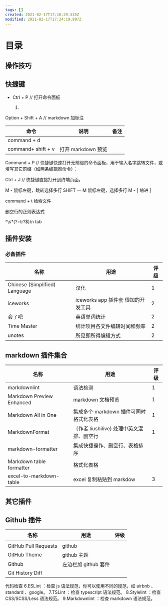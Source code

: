```yaml
---
tags: []
created: 2021-02-17T17:10:29.535Z
modified: 2021-02-17T17:24:19.897Z
---
```

# 目录

## 操作技巧

## 快捷键

* Ctrl + P // 打开命令面板

    1.

Option + Shift + A // markdown 加标注

| 命令               | 说明               | 备注 |
| ------------------ | ------------------ | ---- |
| command + d        |                    |      |
| command+ shift + v | 打开 markdown 预览 |      |
 Command + P // 快捷键快速打开无前缀的命令面板，用于输入名字跳转文件，或填写其它前缀（如两条编辑器命令）：

Ctrl + J // 快捷键直接打开到终端页面。

  M - 鼠标左键，跳转选择多行
  SHIFT — M 鼠标左键，选择多行
  M - [ 缩进
  ]

  command + t 检索文件

删空行的正则表达式

^\s*(?=\r?$)\n
tab

## 插件安装

### 必备插件

| 名称                          | 用途                               | 评级 |
| ----------------------------- | ---------------------------------- | ---- |
| Chinese (Simplified) Language | 汉化                               | 1    |
| iceworks                      | iceworks app 插件套 很加的开发工具 | 2    |
| 会了吧                        | 英语单词统计                       | 2    |
| Time Master                   | 统计项目各文件编辑时间和频率       | 2    |
| unotes                        | 所见即所得编辑方式                 | 2    |

## markdown 插件集合

| 名称                      | 用途                                      | 评级 |
| ------------------------- | ----------------------------------------- | ---- |
| markdownlint              | 语法检测                                  | 1    |
| Markdown Preview Enhanced | markdown 文档预览                         | 1    |
| Markdown All in One       | 集成多个 markdown 插件可同时格式化表格    | 1    |
| MarkdownFormat            | （作者 liushilive) 处理中英文混排、删空行 | 1    |
| markdown-formatter        | 集成快捷操作、删空行、表格排序            |      |
| Markdown table formatter  | 格式化表格                                |      |
| excel-to-markdown-table   | excel 复制粘贴到 markdow                  | 3    |

## 其它插件

## Github 插件

| 名称                 | 用途                 | 评级 |
| -------------------- | -------------------- | ---- |
|                      |                      |      |
| GitHub Pull Requests | github               |      |
| GitHub Theme         | github 主题          |      |
| Github               | 左边栏加 github 套件 |      |
| Git History Diff     |





代码检查
6.ESLint ：检查 js 语法规范，你可以使用不同的规范，如 airbnb 、standard 、google。
7.TSLint ：检查 typescript 语法规范。
8.Stylelint ：检查 CSS/SCSS/Less 语法规范。
9.Markdownlint ：检查 markdown 语法规范。
